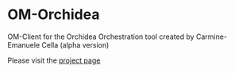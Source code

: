 # OM-Orchidea

OM-Client for the Orchidea Orchestration tool created by Carmine-Emanuele Cella
(alpha version)

Please visit the [project page](https://http://www.orch-idea.org/)